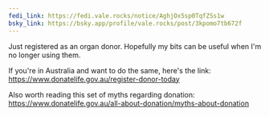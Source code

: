 ```yaml
---
fedi_link: https://fedi.vale.rocks/notice/AghjOx5sp0TqfZSs1w
bsky_link: https://bsky.app/profile/vale.rocks/post/3kpomo7tb672f
---
```


Just registered as an organ donor. Hopefully my bits can be useful when I'm no longer using them.

If you're in Australia and want to do the same, here's the link:
<https://www.donatelife.gov.au/register-donor-today>

Also worth reading this set of myths regarding donation:
<https://www.donatelife.gov.au/all-about-donation/myths-about-donation>
